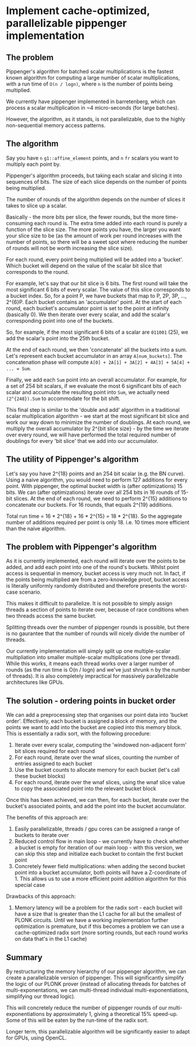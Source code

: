 # Implement cache-optimized, parallelizable pippenger implementation 

## The problem 

Pippenger's algorithm for batched scalar multiplications is the fastest known algorithm for computing a large number of scalar multiplications, with a run time of `O(n / logn)`, where `n` is the number of points being multiplied. 

We currently have pippenger implemented in barretenberg, which can process a scalar multiplication in ~4 micro-seconds (for large batches).

However, the algorithm, as it stands, is not parallelizable, due to the highly non-sequential memory access patterns.

## The algorithm 

Say you have `n` `g1::affine_element` points, and `n` `fr` scalars you want to multiply each point by. 

Pippenger's algorithm proceeds, but taking each scalar and slicing it into sequences of bits. The size of each slice depends on the number of points being multiplied.

The number of rounds of the algorithm depends on the number of slices it takes to slice up a scalar.

Basically - the more bits per slice, the fewer rounds, but the more time-consuming each round is. The extra time added into each round is purely a function of the slice size. The more points you have, the larger you want your slice size to be (as the amount of work per round increases with the number of points, so there will be a sweet spot where reducing the number of rounds will not be worth increasing the slice size).

For each round, every point being multiplied will be added into a 'bucket'. Which bucket will depend on the value of the scalar bit slice that corresponds to the round.

For example, let's say that our bit slice is 6 bits. The first round will take the most significant 6 bits of every scalar. The value of this slice corresponds to a bucket index. So, for a point P, we have buckets that map to P, 2P, 3P, ..., 2^{6}P. Each bucket contains an 'accumulator' point. At the start of each round, each bucket's accumulator point is set to the point at infinity (basically 0). We then iterate over every scalar, and add the scalar's corresponding point into one of the buckets.

So, for example, if the most significant 6 bits of a scalar are `011001` (25), we add the scalar's point into the 25th bucket. 

At the end of each round, we then 'concatenate' all the buckets into a sum. Let's represent each bucket accumulator in an array `A[num_buckets]`. The concatenation phase will compute `A[0] + 2A[1] + 3A[2] + 4A[3] + 5A[4] + ... = Sum`.

Finally, we add each `Sum` point into an overall accumulator. For example, for a set of 254 bit scalars, if we evaluate the most 6 significant bits of each scalar and accumulate the resulting point into `Sum`, we actually need `(2^{248}).Sum` to accommodate for the bit shift. 

This final step is similar to the 'double and add' algorithm in a traditional scalar multiplication algorithm - we start at the most significant bit slice and work our way down to minimize the number of doublings. At each round, we multiply the overall accumulator by 2^{bit slice size} - by the time we iterate over every round, we will have performed the total required number of doublings for every 'bit slice' that we add into our accumulator.

## The utility of Pippenger's algorithm 

Let's say you have 2^{18} points and an 254 bit scalar (e.g. the BN curve). Using a naive algorithm, you would need to perform 127 additions for every point. With pippenger, the optimal bucket width is (after optimizations) 15 bits. We can (after optimizations) iterate over all 254 bits in 16 rounds of 15-bit slices. At the end of each round, we need to perform 2^{15} additions to concatenate our buckets. For 16 rounds, that equals 2^{19} additions.

Total run time = 16 * 2^{18} + 16 * 2^{15} = 18 * 2^{18}. So the aggregate number of additions required per point is only 18. i.e. 10 times more efficient than the naive algorithm.

## The problem with Pippenger's algorithm 

As it is currently implemented, each round will iterate over the points to be added, and add each point into one of the round's buckets. Whilst point access is sequential in memory, bucket access is very much not. In fact, if the points being multiplied are from a zero-knowledge proof, bucket access is literally uniformly randomly distributed and therefore presents the worst-case scenario.

This makes it difficult to parallelize. It is not possible to simply assign threads a section of points to iterate over, because of race conditions when two threads access the same bucket.

Splitting threads over the number of pippenger rounds is possible, but there is no gaurantee that the number of rounds will nicely divide the number of threads.

Our currently implementation will simply split up one multiple-scalar multipliation into smaller multiple-scalar multiplications (one per thread). While this works, it means each thread works over a larger number of rounds (as the run time is O(n / logn) and we've just shrunk n by the number of threads). It is also completely impractical for massively parallelizable architectures like GPUs.

## The solution - ordering points in bucket order

We can add a preprocessing step that organises our point data into 'bucket order'. Effectively, each bucket is assigned a block of memory, and the points we want to add into the bucket are copied into this memory block. This is essentially a radix sort, with the following procedure:

1. Iterate over every scalar, computing the 'windowed non-adjacent form' bit slices required for each round 
2. For each round, iterate over the wnaf slices, counting the number of entries assigned to each bucket 
3. Use the bucket counts to allocate memory for each bucket (let's call these bucket blocks)
4. For each round, iterate over the wnaf slices, using the wnaf slice value to copy the associated point into the relevant bucket block

Once this has been achieved, we can then, for each bucket, iterate over the bucket's associated points, and add the point into the bucket accumulator.

The benefits of this approach are:

1. Easily parallelizable, threads / gpu cores can be assigned a range of buckets to iterate over 
2. Reduced control flow in main loop - we currently have to check whether a bucket is empty for iteration of our main loop - with this version, we can skip this step and initialize each bucket to contain the first bucket point
3. Concretely fewer field multiplications: when adding the second bucket point into a bucket accumulator, both points will have a Z-coordinate of 1. This allows us to use a more efficient point addition algorithm for this special case

Drawbacks of this approach: 

1. Memory latency will be a problem for the radix sort - each bucket will have a size that is greater than the L1 cache for all but the smallest of PLONK circuits. Until we have a working implementation further optimization is premature, but if this becomes a problem we can use a cache-optimized radix sort (more sorting rounds, but each round works on data that's in the L1 cache)

## Summary 

By restructuring the memory hierarchy of our pippenger algorithm, we can create a parallelizable version of pippenger. This will significantly simplify the logic of our PLONK prover (instead of allocating threads for batches of multi-exponentations, we can multi-thread individual multi-exponentiations, simplifying our thread logic). 

This will concretely reduce the number of pippenger rounds of our multi-exponentiations by approximately 1, giving a theoretical 15% speed-up. Some of this will be eaten by the run-time of the radix sort. 

Longer term, this parallelizable algorithm will be significantly easier to adapt for GPUs, using OpenCL.
